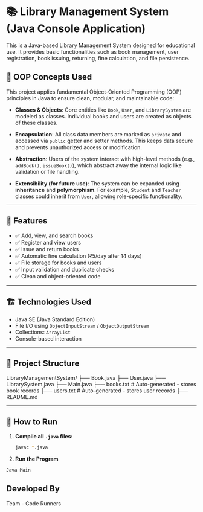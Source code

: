 # 📚 Library Management System (Java Console Application)

This is a Java-based Library Management System designed for educational use. It provides basic functionalities such as book management, user registration, book issuing, returning, fine calculation, and file persistence.

## 🧠 OOP Concepts Used

This project applies fundamental Object-Oriented Programming (OOP) principles in Java to ensure clean, modular, and maintainable code:

- **Classes & Objects**: Core entities like `Book`, `User`, and `LibrarySystem` are modeled as classes. Individual books and users are created as objects of these classes.

- **Encapsulation**: All class data members are marked as `private` and accessed via `public` getter and setter methods. This keeps data secure and prevents unauthorized access or modification.

- **Abstraction**: Users of the system interact with high-level methods (e.g., `addBook()`, `issueBook()`), which abstract away the internal logic like validation or file handling.

- **Extensibility (for future use)**: The system can be expanded using **inheritance** and **polymorphism**. For example, `Student` and `Teacher` classes could inherit from `User`, allowing role-specific functionality.



---

## 🚀 Features

- ✅ Add, view, and search books
- ✅ Register and view users
- ✅ Issue and return books
- ✅ Automatic fine calculation (₹5/day after 14 days)
- ✅ File storage for books and users
- ✅ Input validation and duplicate checks
- ✅ Clean and object-oriented code

---

## 🏗️ Technologies Used

- Java SE (Java Standard Edition)
- File I/O using `ObjectInputStream` / `ObjectOutputStream`
- Collections: `ArrayList`
- Console-based interaction

---

## 📂 Project Structure

LibraryManagementSystem/
├── Book.java
├── User.java
├── LibrarySystem.java
├── Main.java
├── books.txt # Auto-generated - stores book records
├── users.txt # Auto-generated - stores user records
├── README.md


---

## 🧪 How to Run

1. **Compile all `.java` files:**

   ```bash
   javac *.java

2. **Run the Program**

```bash
Java Main
```

## **Developed By**

Team - Code Runners


